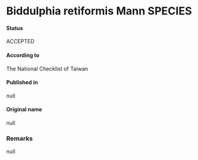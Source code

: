 Biddulphia retiformis Mann SPECIES
=======

#### Status
ACCEPTED

#### According to
The National Checklist of Taiwan

#### Published in
null

#### Original name
null

### Remarks
null